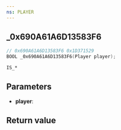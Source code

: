 ```yaml
---
ns: PLAYER
---
```

## _0x690A61A6D13583F6

```c
// 0x690A61A6D13583F6 0x1D371529
BOOL _0x690A61A6D13583F6(Player player);
```

```
IS_*
```

## Parameters
* **player**: 

## Return value

